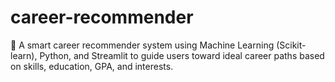 # career-recommender
🎯 A smart career recommender system using Machine Learning (Scikit-learn), Python, and Streamlit to guide users toward ideal career paths based on skills, education, GPA, and interests.
